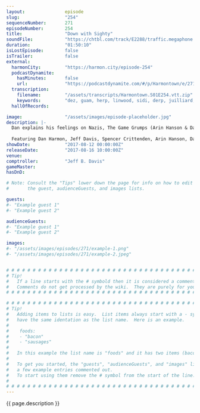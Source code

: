 ```yaml
---
layout:               episode
slug:                 "254"
sequenceNumber:       271
episodeNumber:        254
title:                "Down with Sighty"
soundFile:            "https://chtbl.com/track/E2288/traffic.megaphone.fm/STA2734591514.mp3?updated=1596592157"
duration:             "01:50:10"
isLostEpisode:        false
isTrailer:            false
external:
  harmonCity:         "https://harmon.city/episode-254"
  podcastDynamite:
    hasMinutes:       false
    url:              "https://podcastdynamite.com/#/p/Harmontown/e/271/254"
  transcription:
    filename:         "/assets/transcripts/Harmontown.S01E254.vtt.zip"
    keywords:         "dez, guam, herp, linwood, sidi, derp, juilliard, esports, des, grumps, sanctuary, oatmeal, marbles, stair, regards, tiki, dresser, wither, courtyard, 30th, nazi, bathtub, feedback, library"
  hallOfRecords:      

image:                "/assets/images/episode-placeholder.jpg"
description: |-
  Dan explains his feelings on Nazis, The Game Grumps (Arin Hanson & Dan Avidan) visit the show, then the gang continues their role playing adventures.
  
  Featuring Dan Harmon, Jeff Davis, Spencer Crittenden, Arin Hanson, Dan Avidan and Steve Levy.
showDate:             "2017-08-12 00:00:00Z"
releaseDate:          "2017-08-16 10:00:00Z"
venue:                
comptroller:          "Jeff B. Davis"
gameMaster:           
hasDnD:               

# Note: Consult the "Tips" lower down the page for info on how to edit
#       the guest, audienceGuests, and images lists.

guests:
#- "Example guest 1"
#- "Example guest 2"

audienceGuests:
#- "Example guest 1"
#- "Example guest 2"

images:
#- "/assets/images/episodes/271/example-1.png"
#- "/assets/images/episodes/271/example-2.jpeg"


# # # # # # # # # # # # # # # # # # # # # # # # # # # # # # # # # # # # # # # # # # # # #
# Tip!
#   If a line starts with the # symbold then it is considered a comment.
#   Comments do not get processed by the wiki.  They are purely for your information.
# # # # # # # # # # # # # # # # # # # # # # # # # # # # # # # # # # # # # # # # # # # # #

# # # # # # # # # # # # # # # # # # # # # # # # # # # # # # # # # # # # # # # # # # # # #
# Tip!
#   Adding items to lists is easy.  List items always start with a - symbol and have
#   have the same identation as the list name.  Here is an example.
#
#    foods:
#    - "bacon"
#    - "sausages"
#
#   In this example the list name is "foods" and it has two items (bacon, and sausages).
#
#   To get you started, the "guests", "audienceGuests", and "images" lists below have
#   a few example entries commented out.
#   To start using them remove the # symbol from the start of the line.
#
# # # # # # # # # # # # # # # # # # # # # # # # # # # # # # # # # # # # # # # # # # # # #
---
```


<!-- The episode description will be rendered here -->
{{ page.description }}

<!-- Add your content BELOW here -->
<!-- vvvvvvvvvvvvvvvvvvvvvvvvvvv -->




<!-- ^^^^^^^^^^^^^^^^^^^^^^^^^^^ -->
<!-- Add your content ABOVE here -->

<!-- The episode gallery will be rendered here -->